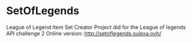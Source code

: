 # SetOfLegends
League of Legend Item Set Creator
Project did for the League of legends API challenge 2
Online version: http://setoflegends.sulexa.ovh/
